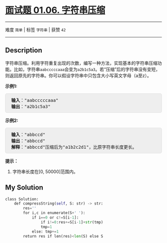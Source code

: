 # [面试题 01.06. 字符串压缩](https://leetcode-cn.com/problems/compress-string-lcci/)

---

难度 `简单` | 标签 `字符串`  | 获赞 `42`

---

## Description

<style>
section pre{
    background-color: #eee;
    border: 1px solid #ddd;
    padding:10px;
    border-radius: 5px;
}
</style>
<section>
<p>字符串压缩。利用字符重复出现的次数，编写一种方法，实现基本的字符串压缩功能。比如，字符串<code>aabcccccaaa</code>会变为<code>a2b1c5a3</code>。若“压缩”后的字符串没有变短，则返回原先的字符串。你可以假设字符串中只包含大小写英文字母（a至z）。</p>
<p> <strong>示例1:</strong></p>
<pre><strong> 输入</strong>："aabcccccaaa"
<strong> 输出</strong>："a2b1c5a3"
</pre>
<p> <strong>示例2:</strong></p>
<pre><strong> 输入</strong>："abbccd"
<strong> 输出</strong>："abbccd"
<strong> 解释</strong>："abbccd"压缩后为"a1b2c2d1"，比原字符串长度更长。
</pre>
<p><strong>提示：</strong></p>
<ol>
<li>字符串长度在[0, 50000]范围内。</li>
</ol>
</section>

## My Solution

```python
class Solution:
    def compressString(self, S: str) -> str:
        res=''
        for i,c in enumerate(S+' '):
            if i==0 or c!=S[i-1]:
                if i!=0:res+=S[i-1]+str(tmp)
                tmp=1
            else: tmp+=1
        return res if len(res)<len(S) else S
```

